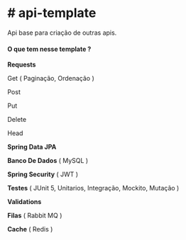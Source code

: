 # **# api-template**
Api base para criação de outras apis.

#### **O que tem nesse template ?** 

**Requests**

  Get ( Paginação, Ordenação )    
  
  Post
  
  Put
  
  Delete
  
  Head

**Spring Data JPA**

**Banco De Dados** ( MySQL )   

**Spring Security** ( JWT ) 

**Testes** ( JUnit 5, Unitarios, Integração, Mockito, Mutação )

**Validations** 

**Filas** ( Rabbit MQ )

**Cache** ( Redis )


